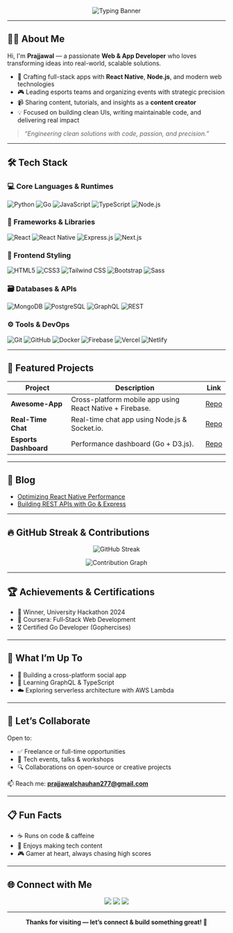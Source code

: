 <!-- 🔥 Typing Banner -->
<p align="center">
  <img src="https://readme-typing-svg.demolab.com?font=Fira+Code&weight=500&size=24&duration=4000&pause=1000&color=00BFFF&center=true&vCenter=true&width=600&lines=Hi+I'm+Prajjawal+%F0%9F%91%8B;Web+%26+App+Developer;Content+Creator+%7C+Esports+Manager;Delivering+Impact+with+Code" alt="Typing Banner" />
</p>

---

## 👨‍💻 About Me

Hi, I'm **Prajjawal** — a passionate **Web & App Developer** who loves transforming ideas into real-world, scalable solutions.

- 🚀 Crafting full-stack apps with **React Native**, **Node.js**, and modern web technologies  
- 🎮 Leading esports teams and organizing events with strategic precision  
- 📹 Sharing content, tutorials, and insights as a **content creator**  
- 💡 Focused on building clean UIs, writing maintainable code, and delivering real impact

> _“Engineering clean solutions with code, passion, and precision.”_

---

## 🛠 Tech Stack

### 💻 Core Languages & Runtimes
![Python](https://img.shields.io/badge/Python-3776AB?style=for-the-badge&logo=python&logoColor=white)
![Go](https://img.shields.io/badge/Go-00ADD8?style=for-the-badge&logo=go&logoColor=white)
![JavaScript](https://img.shields.io/badge/JavaScript-F7DF1E?style=for-the-badge&logo=javascript&logoColor=black)
![TypeScript](https://img.shields.io/badge/TypeScript-3178C6?style=for-the-badge&logo=typescript&logoColor=white)
![Node.js](https://img.shields.io/badge/Node.js-339933?style=for-the-badge&logo=nodedotjs&logoColor=white)

### 🧩 Frameworks & Libraries
![React](https://img.shields.io/badge/React-20232A?style=for-the-badge&logo=react&logoColor=61DAFB)
![React Native](https://img.shields.io/badge/React_Native-20232A?style=for-the-badge&logo=react&logoColor=61DAFB)
![Express.js](https://img.shields.io/badge/Express.js-000000?style=for-the-badge&logo=express&logoColor=white)
![Next.js](https://img.shields.io/badge/Next.js-000000?style=for-the-badge&logo=next.js&logoColor=white)

### 🎨 Frontend Styling
![HTML5](https://img.shields.io/badge/HTML5-E34F26?style=for-the-badge&logo=html5&logoColor=white)
![CSS3](https://img.shields.io/badge/CSS3-1572B6?style=for-the-badge&logo=css3&logoColor=white)
![Tailwind CSS](https://img.shields.io/badge/Tailwind_CSS-06B6D4?style=for-the-badge&logo=tailwind-css&logoColor=white)
![Bootstrap](https://img.shields.io/badge/Bootstrap-563D7C?style=for-the-badge&logo=bootstrap&logoColor=white)
![Sass](https://img.shields.io/badge/Sass-CC6699?style=for-the-badge&logo=sass&logoColor=white)

### 🗃️ Databases & APIs
![MongoDB](https://img.shields.io/badge/MongoDB-4EA94B?style=for-the-badge&logo=mongodb&logoColor=white)
![PostgreSQL](https://img.shields.io/badge/PostgreSQL-4169E1?style=for-the-badge&logo=postgresql&logoColor=white)
![GraphQL](https://img.shields.io/badge/GraphQL-E10098?style=for-the-badge&logo=graphql&logoColor=white)
![REST](https://img.shields.io/badge/REST-API-005571?style=for-the-badge)

### ⚙️ Tools & DevOps
![Git](https://img.shields.io/badge/Git-F05032?style=for-the-badge&logo=git&logoColor=white)
![GitHub](https://img.shields.io/badge/GitHub-181717?style=for-the-badge&logo=github&logoColor=white)
![Docker](https://img.shields.io/badge/Docker-2496ED?style=for-the-badge&logo=docker&logoColor=white)
![Firebase](https://img.shields.io/badge/Firebase-FFCA28?style=for-the-badge&logo=firebase&logoColor=black)
![Vercel](https://img.shields.io/badge/Vercel-000?style=for-the-badge&logo=vercel&logoColor=white)
![Netlify](https://img.shields.io/badge/Netlify-00C7B7?style=for-the-badge&logo=netlify&logoColor=white)

---

## 🔖 Featured Projects

| Project | Description | Link |
|--------|-------------|------|
| **Awesome-App** | Cross-platform mobile app using React Native + Firebase. | [Repo](https://github.com/prajjawal/awesome-app) |
| **Real-Time Chat** | Real-time chat app using Node.js & Socket.io. | [Repo](https://github.com/prajjawal/realtime-chat) |
| **Esports Dashboard** | Performance dashboard (Go + D3.js). | [Repo](https://github.com/prajjawal/esports-dashboard) |

---

## 📝 Blog

- [Optimizing React Native Performance](https://yourblog.com/react-native-performance)  
- [Building REST APIs with Go & Express](https://yourblog.com/rest-apis-express-go)

---

## 🔥 GitHub Streak & Contributions

<p align="center">
  <img src="https://github-readme-streak-stats.demolab.com?user=prajjawal&theme=city_light&hide_border=true&date_format=M%20j%5B%2C%20Y%5D" alt="GitHub Streak" />
</p>

<p align="center">
  <img src="https://github-readme-activity-graph.vercel.app/graph?username=prajjawal&theme=react&hide_border=true&area=true" alt="Contribution Graph" />
</p>

---

## 🏆 Achievements & Certifications

- 🥇 Winner, University Hackathon 2024  
- 📜 Coursera: Full‑Stack Web Development  
- 🎖️ Certified Go Developer (Gophercises)

---

## 💼 What I’m Up To

- 🚧 Building a cross-platform social app  
- 📖 Learning GraphQL & TypeScript  
- ☁️ Exploring serverless architecture with AWS Lambda

---

## 💌 Let’s Collaborate

Open to:
- ✅ Freelance or full-time opportunities  
- 🤝 Tech events, talks & workshops  
- 🔍 Collaborations on open-source or creative projects

📫 Reach me: **prajjawalchauhan277@gmail.com**

---

## 📋 Fun Facts

- ☕ Runs on code & caffeine  
- 🎥 Enjoys making tech content  
- 🎮 Gamer at heart, always chasing high scores

---

## 🌐 Connect with Me

<p align="center">
  <a href="https://www.linkedin.com/in/prajjawal-singh-chauhan-18777x2005/"><img src="https://img.shields.io/badge/LinkedIn-0077B5?style=for-the-badge&logo=linkedin&logoColor=white" /></a>
  <a href="https://x.com/IAmPrajjawal_"><img src="https://img.shields.io/badge/Twitter-1DA1F2?style=for-the-badge&logo=twitter&logoColor=white" /></a>
  <a href="mailto:prajjawalchauhan277@gmail.com"><img src="https://img.shields.io/badge/Gmail-D14836?style=for-the-badge&logo=gmail&logoColor=white" /></a>
</p>

---

<p align="center">
  <b>Thanks for visiting — let’s connect & build something great! 🚀</b>
</p>
